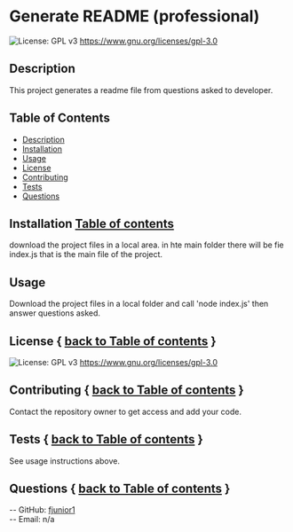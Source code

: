 # Generate README (professional)

  ![License: GPL v3](https://img.shields.io/badge/License-GPLv3-blue.svg) https://www.gnu.org/licenses/gpl-3.0

  ## Description
  This project generates a readme file from questions asked to developer.

  ## Table of Contents
  * [Description](#Description)
  * [Installation](#Installation)
  * [Usage](#Usage)
  * [License](#License)
  * [Contributing](#Contributing)
  * [Tests](#Tests)
  * [Questions](#Questions)

  ## Installation    [Table of contents](Table-of-Contents) 
  download the project files in a local area. in hte main folder there will be  fie index.js that is the main file of the project. 

  ## Usage
  Download the project files in a local folder and call 'node index.js' then answer questions asked.
  
  ## License   { [back to Table of contents](###Table-of-Contents) }
  ![License: GPL v3](https://img.shields.io/badge/License-GPLv3-blue.svg) https://www.gnu.org/licenses/gpl-3.0

  ## Contributing  { [back to Table of contents](###Table-of-Contents) }
  Contact the repository owner to get access and add your code.

  ## Tests    { [back to Table of contents](###Table-of-Contents) }
  See usage instructions above.

  ## Questions   { [back to Table of contents](###Table-of-Contents) }


  -- GitHub: [fjunior1](https://github.com/fjunior1)  
  -- Email: n/a
